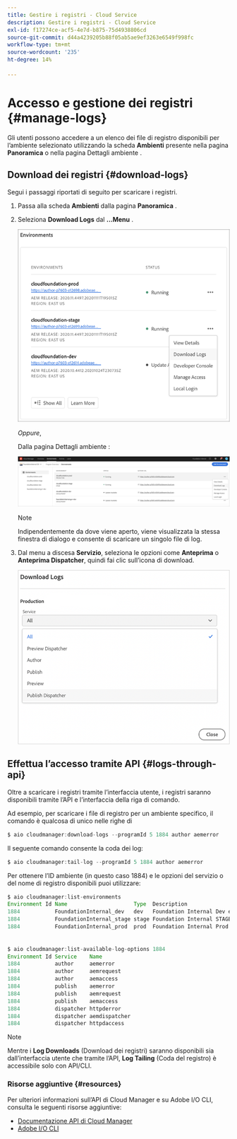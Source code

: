 ```yaml
---
title: Gestire i registri - Cloud Service
description: Gestire i registri - Cloud Service
exl-id: f17274ce-acf5-4e7d-b875-75d4938806cd
source-git-commit: d44a4239205b88f05ab5ae9ef3263e6549f998fc
workflow-type: tm+mt
source-wordcount: '235'
ht-degree: 14%

---
```


# Accesso e gestione dei registri {#manage-logs}

Gli utenti possono accedere a un elenco dei file di registro disponibili per l’ambiente selezionato utilizzando la scheda **Ambienti** presente nella pagina **Panoramica** o nella pagina Dettagli ambiente .

## Download dei registri {#download-logs}

Segui i passaggi riportati di seguito per scaricare i registri.

1. Passa alla scheda **Ambienti** dalla pagina **Panoramica** .

1. Seleziona **Download Logs** dal **...Menu** .

   ![](assets/download-logs1.png)

   *Oppure*,

   Dalla pagina Dettagli ambiente :

   ![](assets/download-logs.png)

   >[!NOTE]
   >Indipendentemente da dove viene aperto, viene visualizzata la stessa finestra di dialogo e consente di scaricare un singolo file di log.

1. Dal menu a discesa **Servizio**, seleziona le opzioni come **Anteprima** o **Anteprima Dispatcher**, quindi fai clic sull’icona di download.

   ![](assets/download-preview.png)


## Effettua l’accesso tramite API {#logs-through-api}

Oltre a scaricare i registri tramite l’interfaccia utente, i registri saranno disponibili tramite l’API e l’interfaccia della riga di comando.

Ad esempio, per scaricare i file di registro per un ambiente specifico, il comando è qualcosa di unico nelle righe di

```java
$ aio cloudmanager:download-logs --programId 5 1884 author aemerror
```

Il seguente comando consente la coda dei log:

```java
$ aio cloudmanager:tail-log --programId 5 1884 author aemerror
```

Per ottenere l’ID ambiente (in questo caso 1884) e le opzioni del servizio o del nome di registro disponibili puoi utilizzare:

```java
$ aio cloudmanager:list-environments
Environment Id Name                     Type  Description                          
1884           FoundationInternal_dev   dev   Foundation Internal Dev environment  
1884           FoundationInternal_stage stage Foundation Internal STAGE environment
1884           FoundationInternal_prod  prod  Foundation Internal Prod environment
 
 
$ aio cloudmanager:list-available-log-options 1884
Environment Id Service    Name         
1884           author     aemerror     
1884           author     aemrequest   
1884           author     aemaccess    
1884           publish    aemerror     
1884           publish    aemrequest   
1884           publish    aemaccess    
1884           dispatcher httpderror   
1884           dispatcher aemdispatcher
1884           dispatcher httpdaccess
```

>[!NOTE]
>Mentre i **Log Downloads** (Download dei registri) saranno disponibili sia dall’interfaccia utente che tramite l’API, **Log Tailing** (Coda del registro) è accessibile solo con API/CLI.

### Risorse aggiuntive {#resources}

Per ulteriori informazioni sull’API di Cloud Manager e su Adobe I/O CLI, consulta le seguenti risorse aggiuntive:

* [Documentazione API di Cloud Manager](https://www.adobe.io/apis/experiencecloud/cloud-manager/docs.html)
* [Adobe I/O CLI](https://github.com/adobe/aio-cli-plugin-cloudmanager)
